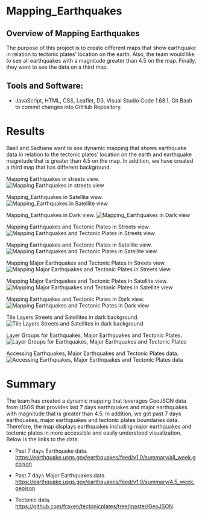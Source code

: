 # Mapping_Earthquakes

## Overview of Mapping Earthquakes


The purpose of this project is to create different maps that show earthquake in relation to tectonic plates' location on the earth. Also, the team would like to see all earthquakes with a magnitude greater than 4.5 on the map.
Finally, they want to see the data on a third map.


## Tools and Software: 
- JavaScript, HTML, CSS, Leaflet, D3, Visual Studio Code 1.68.1, Git Bash to commit changes into GitHub Repository. 


# Results
Basil and Sadhana want to see dynamic mapping that shows earthquake data in relation to the tectonic plates' location on the earth and earthquake magnitude that is greater than 4.5 on the map.
In addition, we have created a third map that has different background.



Mapping Earthquakes in streets view.
![Mapping Earthquakes in streets view](/Earthquake_Challenge/static/images/Mapping_Earthquakes_in_streatview.png)<br>

Mapping_Earthquakes in Satellite view.
![Mapping_Earthquakes in Satellite view](/Earthquake_Challenge/static/images/Mapping_Earthquakes_in_satelliteview.png)<br>


Mapping_Earthquakes in Dark view.
![Mapping_Earthquakes in Dark view](/Earthquake_Challenge/static/images/Mapping_Earthquakes_in_darkview.png)<br>


Mapping Earthquakes and Tectonic Plates in Streets view.
![Mapping Earthquakes and Tectonic Plates in Streets view](/Earthquake_Challenge/static/images/Mapping_Earthquakes_and_Tectonic_Plates_in_streatview.png)<br>


Mapping Earthquakes and Tectonic Plates in Satellite view.
![Mapping Earthquakes and Tectonic Plates in Satellite view](/Earthquake_Challenge/static/images/Mapping_Earthquakes_and_Tectonic_Plates_in_satelliteview.png)<br>


Mapping Major Earthquakes and Tectonic Plates in Streets view.
![Mapping Major Earthquakes and Tectonic Plates in Streets view](/Earthquake_Challenge/static/images/Mapping_Major_Earthquakes_and_Tectonic_Plates_in_streetview.png)<br>



Mapping Major Earthquakes and Tectonic Plates in Satellite view.
![Mapping Major Earthquakes and Tectonic Plates in Satellite view](/Earthquake_Challenge/static/images/Mapping_Major_Earthquakes_and_Tectonic_Plates_in_satelliteview.png)<br>


Mapping Earthquakes and Tectonic Plates in Dark view.
![Mapping Earthquakes and Tectonic Plates in Dark view](/Earthquake_Challenge/static/images/Mapping_Earthquakes_and_Tectonic_Plates_in_darkview.png)<br>


Tile Layers Streets and Satellites in dark background.
![Tile Layers Streets and Satellites in dark background](/Earthquake_Challenge/static/images/TileLayers_streets_satellitestreets_dark.png)<br>


Layer Groups for Earthquakes, Major Earthquakes and Tectonic Plates.
![Layer Groups for Earthquakes, Major Earthquakes and Tectonic Plates](/Earthquake_Challenge/static/images/adding_layer_groups_for_earthquakes_major_earthquakes_tectonicplates.png)<br>


Accessing Earthquakes, Major Earthquakes and Tectonic Plates data.
![Accessing Earthquakes, Major Earthquakes and Tectonic Plates data](/Earthquake_Challenge/static/images/accessing_earthquakes_major_earthquakes_and_tectonicplates.png)<br>


# Summary

The team has created a dynamic mapping that leverages GeoJSON data from USGS that provides last 7 days earthquakes and major earthquakes with magnitude that is greater than 4.5. In addition,
we got past 7 days earthquakes, major earthquakes and tectonic plates boundaries data. Therefore, the map displays earthquakes including major earthquakes and tectonic plates in more accessible and easily understood visualization.
Below is the links to the data.

- Past 7 days Earthquake data.
https://earthquake.usgs.gov/earthquakes/feed/v1.0/summary/all_week.geojson


- Past 7 days Major Earthquakes data.
https://earthquake.usgs.gov/earthquakes/feed/v1.0/summary/4.5_week.geojson


- Tectonic data.
https://github.com/fraxen/tectonicplates/tree/master/GeoJSON


